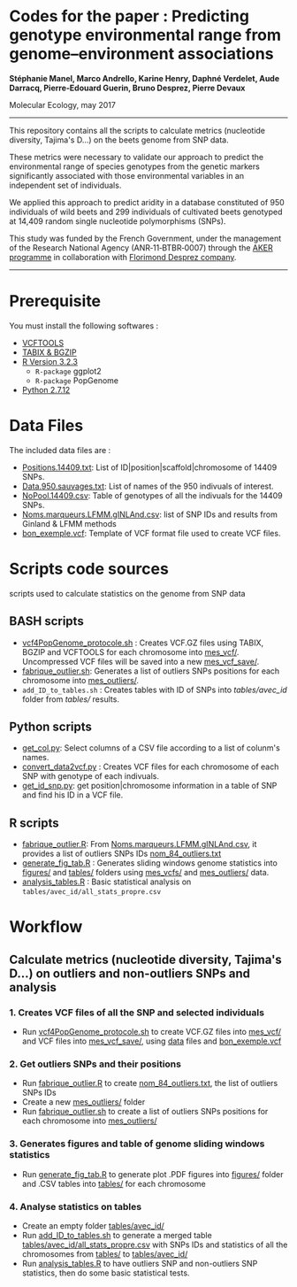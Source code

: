 Codes for the paper : Predicting genotype environmental range from genome–environment associations
===============================================================================

**Stéphanie Manel, Marco Andrello, Karine Henry, Daphné Verdelet, Aude Darracq, Pierre‐Edouard Guerin, Bruno Desprez, Pierre Devaux**

Molecular Ecology, may 2017

_______________________________________________________________________________

This repository contains all the scripts to calculate metrics (nucleotide diversity, Tajima's D...) on the beets genome from SNP data.

These metrics were necessary to validate our approach to predict the environmental range of species genotypes from the genetic markers significantly associated with those environmental variables in an independent set of individuals. 

We applied this approach to predict aridity in a database constituted of 950 individuals of wild beets and 299 individuals of cultivated beets genotyped at 14,409 random single nucleotide polymorphisms (SNPs).

This study was funded by the French Government, under the management of the Research National Agency (ANR‐11‐BTBR‐0007) through the [AKER programme](http://www.aker-betterave.fr) in collaboration with [Florimond Desprez company](http://www.florimond-desprez.com).

_______________________________________________________________________________


# Prerequisite
You must install the following softwares :

* [VCFTOOLS]([http://vcftools.sourceforge.net/)
* [TABIX & BGZIP](https://github.com/samtools/htslib/releases/tag/1.4.1)
* [R Version 3.2.3](https://cran.r-project.org/)
  * `R-package` ggplot2
  * `R-package` PopGenome
* [Python 2.7.12]([https://www.python.org/)

# Data Files
The included data files are :

* [Positions.14409.txt](data/Positions.14409.txt): List of ID|position|scaffold|chromosome of 14409 SNPs.
* [Data.950.sauvages.txt](data/Data.950.sauvages.txt): List of names of the 950 indivuals of interest.
* [NoPool.14409.csv](data/NoPool.14409.csv): Table of genotypes of all the indivuals for the 14409 SNPs.
* [Noms.marqueurs.LFMM.gINLAnd.csv](data/Noms.marqueurs.LFMM.gINLAnd.csv): list of SNP IDs and results from Ginland & LFMM methods
* [bon_exemple.vcf](bon_exemple.vcf): Template of VCF format file used to create VCF files.


# Scripts code sources
scripts used to calculate statistics on the genome from SNP data

## BASH scripts
* [vcf4PopGenome_protocole.sh](vcf4PopGenome_protocole.sh) : Creates VCF.GZ files using TABIX, BGZIP and VCFTOOLS for each chromosome into [mes_vcf/](mes_vcf). Uncompressed VCF files will be saved into a new [mes_vcf_save/](mes_vcf_save).
* [fabrique_outlier.sh](fabrique_outlier.sh): Generates a list of outliers SNPs positions for each chromosome into [mes_outliers/](mes_outliers).
* `add_ID_to_tables.sh` : Creates tables with ID of SNPs into *tables/avec_id* folder from *tables/* results.

## Python scripts
* [get_col.py](get_col.py): Select columns of a CSV file according to a list of colunm's names.
* [convert_data2vcf.py](convert_data2vcf.py) : Creates VCF files for each chromosome of each SNP with genotype of each indivuals.
* [get_id_snp.py](get_id_snp.py): get position|chromosome information in a table of SNP and find his ID in a VCF file.

## R scripts
* [fabrique_outlier.R](fabrique_outlier.R): From [Noms.marqueurs.LFMM.gINLAnd.csv](data/Noms.marqueurs.LFMM.gINLAnd.csv), it provides a list of outliers SNPs IDs [nom_84_outliers.txt](nom_84_outliers.txt)
* [generate_fig_tab.R](generate_fig_tab.R) : Generates sliding windows genome statistics into [figures/](figures) and [tables/](tables) folders using [mes_vcfs/](mes_vcfs) and [mes_outliers/](mes_outliers) data.
* [analysis_tables.R](analysis_tables.R)  : Basic statistical analysis on `tables/avec_id/all_stats_propre.csv`

# Workflow

## Calculate metrics (nucleotide diversity, Tajima's D...) on outliers and non-outliers SNPs and analysis

### 1. Creates VCF files of all the SNP and selected individuals
* Run [vcf4PopGenome_protocole.sh](vcf4PopGenome_protocole.sh) to create VCF.GZ files into [mes_vcf/](mes_vcf) and VCF files into [mes_vcf_save/](mes_vcf_save), using [data](data) files and [bon_exemple.vcf](bon_exemple.vcf)

### 2. Get outliers SNPs and their positions
* Run [fabrique_outlier.R](fabrique_outlier.R) to create [nom_84_outliers.txt](nom_84_outliers.txt), the list of outliers SNPs IDs
* Create a new [mes_outliers/](mes_outliers) folder
* Run [fabrique_outlier.sh](fabrique_outlier.sh) to create a list of outliers SNPs positions for each chromosome into [mes_outliers/](mes_outliers)

### 3. Generates figures and table of genome sliding windows statistics
* Run [generate_fig_tab.R](generate_fig_tab.R) to generate plot .PDF figures into [figures/](figures) folder and .CSV tables into [tables/](tables) for each chromosome

### 4. Analyse statistics on tables
* Create an empty folder [tables/avec_id/](tables/avec_id/)
* Run [add_ID_to_tables.sh](add_ID_to_tables.sh) to generate a merged table [tables/avec_id/all_stats_propre.csv](tables/avec_id/all_stats_propre.csv) with SNPs IDs and statistics of all the chromosomes from [tables/](tables) to [tables/avec_id/](tables/avec_id)
* Run [analysis_tables.R](analysis_tables.R) to have outliers SNP and non-outliers SNP statistics, then do some basic statistical tests.


